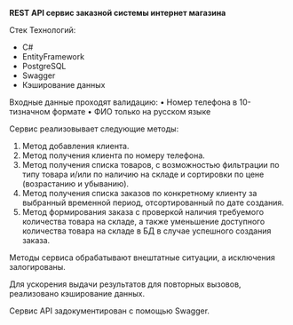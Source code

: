 **REST API сервис заказной системы интернет магазина**

Стек Технологий:

- C#
- EntityFramework
- PostgreSQL
- Swagger
- Кэширование данных

Входные данные проходят валидацию:
•	Номер телефона в 10-тизначном формате
•	ФИО только на русском языке

Сервис реализовывает следующие методы:
1)	Метод добавления клиента.
2)	Метод получения клиента по номеру телефона.
3)	Метод получения списка товаров, с возможностью фильтрации по типу товара и/или по наличию на складе и сортировки по цене (возрастанию и убыванию).
4)	Метод получения списка заказов по конкретному клиенту за выбранный временной период, отсортированный по дате создания.
5)	Метод формирования заказа с проверкой наличия требуемого количества товара на складе, а также уменьшение доступного количества товара на складе в БД в случае успешного создания заказа.

Методы сервиса обрабатывают внештатные ситуации, а исключения залогированы.

Для ускорения выдачи результатов для повторных вызовов, реализовано кэширование данных.

Сервис API  задокументирован с помощью Swagger.
